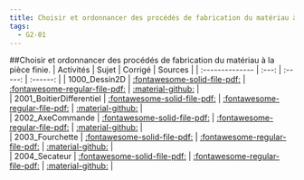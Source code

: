 ```yaml
---
title: Choisir et ordonnancer des procédés de fabrication du matériau à la pièce finie. 
tags:
  - G2-01
---
```

[comment]: <> (Généré automatiquement par make_all_activitess.py, creation_fichiers_activites)

##Choisir et ordonnancer des procédés de fabrication du matériau à la pièce finie. 
| Activités | Sujet | Corrigé | Sources  | 
| :-------------- | :---: | :-----: | :------: | 
| 1000_Dessin2D | [:fontawesome-solid-file-pdf:](https://github.com/xpessoles/ALL_PDF/blob/main/PDF/G2_01_1000_Dessin2D_Sujet.pdf) | [:fontawesome-regular-file-pdf:](https://github.com/xpessoles/ALL_PDF/blob/main/PDF/G2_01_1000_Dessin2D_Corrige.pdf) | [:material-github:](https://github.com/xpessoles/ExercicesCompetences/tree/main/G2_IndustrialiserProduit/G2_01_OrdonnacementProcedes/1000_Dessin2D) |  
| 2001_BoitierDifferentiel | [:fontawesome-solid-file-pdf:](https://github.com/xpessoles/ALL_PDF/blob/main/PDF/G2_01_2001_BoitierDifferentiel_Sujet.pdf) | [:fontawesome-regular-file-pdf:](https://github.com/xpessoles/ALL_PDF/blob/main/PDF/G2_01_2001_BoitierDifferentiel_Corrige.pdf) | [:material-github:](https://github.com/xpessoles/ExercicesCompetences/tree/main/G2_IndustrialiserProduit/G2_01_OrdonnacementProcedes/2001_BoitierDifferentiel) |  
| 2002_AxeCommande | [:fontawesome-solid-file-pdf:](https://github.com/xpessoles/ALL_PDF/blob/main/PDF/G2_01_2002_AxeCommande_Sujet.pdf) | [:fontawesome-regular-file-pdf:](https://github.com/xpessoles/ALL_PDF/blob/main/PDF/G2_01_2002_AxeCommande_Corrige.pdf) | [:material-github:](https://github.com/xpessoles/ExercicesCompetences/tree/main/G2_IndustrialiserProduit/G2_01_OrdonnacementProcedes/2002_AxeCommande) |  
| 2003_Fourchette | [:fontawesome-solid-file-pdf:](https://github.com/xpessoles/ALL_PDF/blob/main/PDF/G2_01_2003_Fourchette_Sujet.pdf) | [:fontawesome-regular-file-pdf:](https://github.com/xpessoles/ALL_PDF/blob/main/PDF/G2_01_2003_Fourchette_Corrige.pdf) | [:material-github:](https://github.com/xpessoles/ExercicesCompetences/tree/main/G2_IndustrialiserProduit/G2_01_OrdonnacementProcedes/2003_Fourchette) |  
| 2004_Secateur | [:fontawesome-solid-file-pdf:](https://github.com/xpessoles/ALL_PDF/blob/main/PDF/G2_01_2004_Secateur_Sujet.pdf) | [:fontawesome-regular-file-pdf:](https://github.com/xpessoles/ALL_PDF/blob/main/PDF/G2_01_2004_Secateur_Corrige.pdf) | [:material-github:](https://github.com/xpessoles/ExercicesCompetences/tree/main/G2_IndustrialiserProduit/G2_01_OrdonnacementProcedes/2004_Secateur) |  

